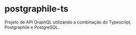 # postgraphile-ts
Projeto de API GraphQL utilizando a combinação do Typescript, Postgraphile e PostgreSQL.
